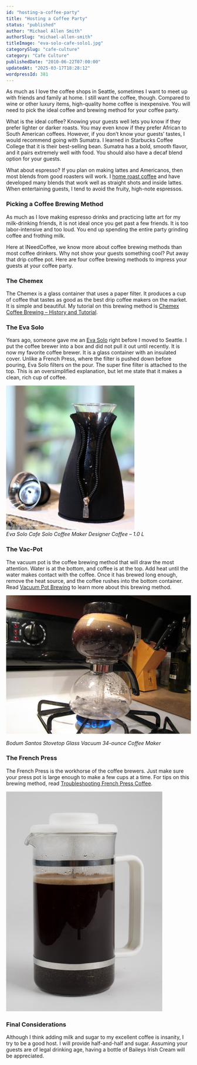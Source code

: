 ```yaml
---
id: "hosting-a-coffee-party"
title: "Hosting a Coffee Party"
status: "published"
author: "Michael Allen Smith"
authorSlug: "michael-allen-smith"
titleImage: "eva-solo-cafe-solo1.jpg"
categorySlug: "cafe-culture"
category: "Cafe Culture"
publishedDate: "2010-06-22T07:00:00"
updatedAt: "2025-03-17T18:28:12"
wordpressId: 381
---
```


As much as I love the coffee shops in Seattle, sometimes I want to meet up with friends and family at home. I still want the coffee, though. Compared to wine or other luxury items, high-quality home coffee is inexpensive. You will need to pick the ideal coffee and brewing method for your coffee party.

What is the ideal coffee? Knowing your guests well lets you know if they prefer lighter or darker roasts. You may even know if they prefer African to South American coffees. However, if you don’t know your guests’ tastes, I would recommend going with Sumatra. I learned in Starbucks Coffee College that it is their best-selling bean. Sumatra has a bold, smooth flavor, and it pairs extremely well with food. You should also have a decaf blend option for your guests.

What about espresso? If you plan on making lattes and Americanos, then most blends from good roasters will work. I [home roast coffee](/buying-your-first-home-coffee-roaster/) and have developed many blends that work well as straight shots and inside lattes. When entertaining guests, I tend to avoid the fruity, high-note espressos.

### Picking a Coffee Brewing Method

As much as I love making espresso drinks and practicing latte art for my milk-drinking friends, it is not ideal once you get past a few friends. It is too labor-intensive and too loud. You end up spending the entire party grinding coffee and frothing milk.

Here at INeedCoffee, we know more about coffee brewing methods than most coffee drinkers. Why not show your guests something cool? Put away that drip coffee pot. Here are four coffee brewing methods to impress your guests at your coffee party.

### The Chemex

The Chemex is a glass container that uses a paper filter. It produces a cup of coffee that tastes as good as the best drip coffee makers on the market. It is simple and beautiful. My tutorial on this brewing method is [Chemex Coffee Brewing – History and Tutorial](/chemex-coffee-brewing-history-and-tutorial/).

### The Eva Solo

Years ago, someone gave me an [Eva Solo](/eva-solo-coffee-brewing-tutorial/) right before I moved to Seattle. I put the coffee brewer into a box and did not pull it out until recently. It is now my favorite coffee brewer. It is a glass container with an insulated cover. Unlike a French Press, where the filter is pushed down before pouring, Eva Solo filters on the pour. The super fine filter is attached to the top. This is an oversimplified explanation, but let me state that it makes a clean, rich cup of coffee.

![Eva Solo Cafe Solo](eva-solo-cafe-solo1.jpg)  
*Eva Solo Cafe Solo Coffee Maker Designer Coffee – 1.0 L* 

### The Vac-Pot

The vacuum pot is the coffee brewing method that will draw the most attention. Water is at the bottom, and coffee is at the top. Add heat until the water makes contact with the coffee. Once it has brewed long enough, remove the heat source, and the coffee rushes into the bottom container. Read [Vacuum Pot Brewing](/vacuum-pot-brewing/) to learn more about this brewing method.

![Yama Vac Pot](vac-pot-brewing.jpg)

*Bodum Santos Stovetop Glass Vacuum 34-ounce Coffee Maker*

### The French Press

The French Press is the workhorse of the coffee brewers. Just make sure your press pot is large enough to make a few cups at a time. For tips on this brewing method, read [Troubleshooting French Press Coffee](/troubleshooting-french-press-coffee/).

![french press finished](french-press-finished.jpg)

### Final Considerations

Although I think adding milk and sugar to my excellent coffee is insanity, I try to be a good host. I will provide half-and-half and sugar. Assuming your guests are of legal drinking age, having a bottle of Baileys Irish Cream will be appreciated.
